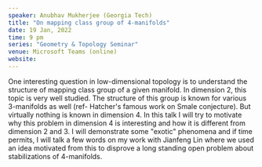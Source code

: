 ```yaml
---
speaker: Anubhav Mukherjee (Georgia Tech)
title: "On mapping class group of 4-manifolds"
date: 19 Jan, 2022
time: 9 pm
series: "Geometry & Topology Seminar"
venue: Microsoft Teams (online)
website: 
---
```


One interesting question in low-dimensional topology is to understand the structure of mapping class group of a given manifold. In dimension 2, this topic is very 
well studied. The structure of this group is known for various 3-manifolds as well (ref- Hatcher's famous work on Smale conjecture). But virtually nothing is known
in dimension 4. In this talk I will try to motivate why this problem in dimension 4 is interesting and how it is different from dimension 2 and 3. I will 
demonstrate some "exotic" phenomena and if time permits, I will talk a few words on my work with Jianfeng Lin where we used an idea motivated from this to disprove
a long standing open problem about stabilizations of 4-manifolds.
